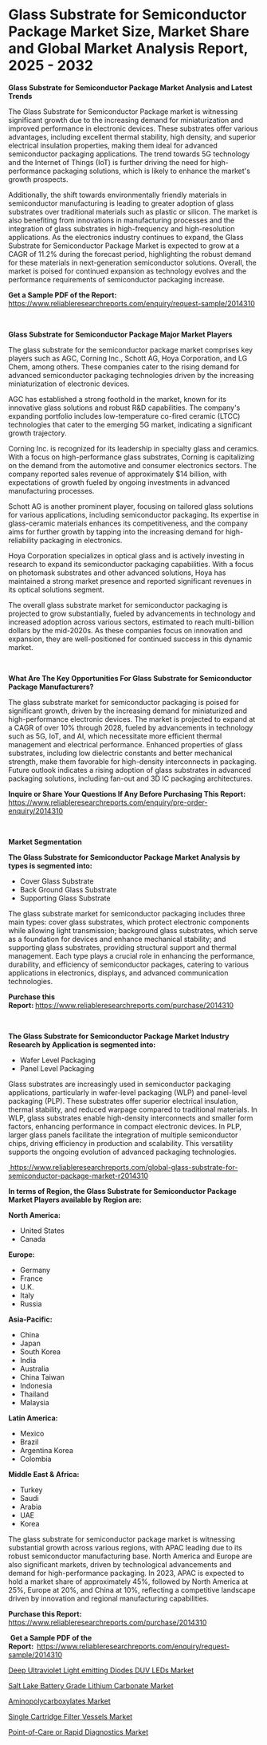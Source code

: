<p><h1>Glass Substrate for Semiconductor Package Market Size, Market Share and Global Market Analysis Report, 2025 - 2032</h1></p><p><strong>Glass Substrate for Semiconductor Package Market Analysis and Latest Trends</strong></p>
<p><p>The Glass Substrate for Semiconductor Package market is witnessing significant growth due to the increasing demand for miniaturization and improved performance in electronic devices. These substrates offer various advantages, including excellent thermal stability, high density, and superior electrical insulation properties, making them ideal for advanced semiconductor packaging applications. The trend towards 5G technology and the Internet of Things (IoT) is further driving the need for high-performance packaging solutions, which is likely to enhance the market's growth prospects.</p><p>Additionally, the shift towards environmentally friendly materials in semiconductor manufacturing is leading to greater adoption of glass substrates over traditional materials such as plastic or silicon. The market is also benefiting from innovations in manufacturing processes and the integration of glass substrates in high-frequency and high-resolution applications. As the electronics industry continues to expand, the Glass Substrate for Semiconductor Package Market is expected to grow at a CAGR of 11.2% during the forecast period, highlighting the robust demand for these materials in next-generation semiconductor solutions. Overall, the market is poised for continued expansion as technology evolves and the performance requirements of semiconductor packaging increase.</p></p>
<p><strong>Get a Sample PDF of the Report:&nbsp;</strong> <a href="https://www.reliableresearchreports.com/enquiry/request-sample/2014310?utm_campaign=11&utm_medium=2&utm_source=Github&utm_content=ia&utm_term=17012025&utm_id=glass-substrate-for-semiconductor-package">https://www.reliableresearchreports.com/enquiry/request-sample/2014310</a></p>
<p>&nbsp;</p>
<p><strong>Glass Substrate for Semiconductor Package Major Market Players</strong></p>
<p><p>The glass substrate for the semiconductor package market comprises key players such as AGC, Corning Inc., Schott AG, Hoya Corporation, and LG Chem, among others. These companies cater to the rising demand for advanced semiconductor packaging technologies driven by the increasing miniaturization of electronic devices.</p><p>AGC has established a strong foothold in the market, known for its innovative glass solutions and robust R&D capabilities. The company's expanding portfolio includes low-temperature co-fired ceramic (LTCC) technologies that cater to the emerging 5G market, indicating a significant growth trajectory.</p><p>Corning Inc. is recognized for its leadership in specialty glass and ceramics. With a focus on high-performance glass substrates, Corning is capitalizing on the demand from the automotive and consumer electronics sectors. The company reported sales revenue of approximately $14 billion, with expectations of growth fueled by ongoing investments in advanced manufacturing processes.</p><p>Schott AG is another prominent player, focusing on tailored glass solutions for various applications, including semiconductor packaging. Its expertise in glass-ceramic materials enhances its competitiveness, and the company aims for further growth by tapping into the increasing demand for high-reliability packaging in electronics.</p><p>Hoya Corporation specializes in optical glass and is actively investing in research to expand its semiconductor packaging capabilities. With a focus on photomask substrates and other advanced solutions, Hoya has maintained a strong market presence and reported significant revenues in its optical solutions segment.</p><p>The overall glass substrate market for semiconductor packaging is projected to grow substantially, fueled by advancements in technology and increased adoption across various sectors, estimated to reach multi-billion dollars by the mid-2020s. As these companies focus on innovation and expansion, they are well-positioned for continued success in this dynamic market.</p></p>
<p>&nbsp;</p>
<p><strong>What Are The Key Opportunities For Glass Substrate for Semiconductor Package Manufacturers?</strong></p>
<p><p>The glass substrate market for semiconductor packaging is poised for significant growth, driven by the increasing demand for miniaturized and high-performance electronic devices. The market is projected to expand at a CAGR of over 10% through 2028, fueled by advancements in technology such as 5G, IoT, and AI, which necessitate more efficient thermal management and electrical performance. Enhanced properties of glass substrates, including low dielectric constants and better mechanical strength, make them favorable for high-density interconnects in packaging. Future outlook indicates a rising adoption of glass substrates in advanced packaging solutions, including fan-out and 3D IC packaging architectures.</p></p>
<p><strong>Inquire or Share Your Questions If Any Before Purchasing This Report:</strong> <a href="https://www.reliableresearchreports.com/enquiry/pre-order-enquiry/2014310?utm_campaign=11&utm_medium=2&utm_source=Github&utm_content=ia&utm_term=17012025&utm_id=glass-substrate-for-semiconductor-package">https://www.reliableresearchreports.com/enquiry/pre-order-enquiry/2014310</a></p>
<p>&nbsp;</p>
<p><strong>Market Segmentation</strong></p>
<p><strong>The Glass Substrate for Semiconductor Package Market Analysis by types is segmented into:</strong></p>
<p><ul><li>Cover Glass Substrate</li><li>Back Ground Glass Substrate</li><li>Supporting Glass Substrate</li></ul></p>
<p><p>The glass substrate market for semiconductor packaging includes three main types: cover glass substrates, which protect electronic components while allowing light transmission; background glass substrates, which serve as a foundation for devices and enhance mechanical stability; and supporting glass substrates, providing structural support and thermal management. Each type plays a crucial role in enhancing the performance, durability, and efficiency of semiconductor packages, catering to various applications in electronics, displays, and advanced communication technologies.</p></p>
<p><strong>Purchase this Report:&nbsp;</strong><a href="https://www.reliableresearchreports.com/purchase/2014310?utm_campaign=11&utm_medium=2&utm_source=Github&utm_content=ia&utm_term=17012025&utm_id=glass-substrate-for-semiconductor-package">https://www.reliableresearchreports.com/purchase/2014310</a></p>
<p>&nbsp;</p>
<p><strong>The Glass Substrate for Semiconductor Package Market Industry Research by Application is segmented into:</strong></p>
<p><ul><li>Wafer Level Packaging</li><li>Panel Level Packaging</li></ul></p>
<p><p>Glass substrates are increasingly used in semiconductor packaging applications, particularly in wafer-level packaging (WLP) and panel-level packaging (PLP). These substrates offer superior electrical insulation, thermal stability, and reduced warpage compared to traditional materials. In WLP, glass substrates enable high-density interconnects and smaller form factors, enhancing performance in compact electronic devices. In PLP, larger glass panels facilitate the integration of multiple semiconductor chips, driving efficiency in production and scalability. This versatility supports the ongoing evolution of advanced packaging technologies.</p></p>
<p><a href="https://www.reliableresearchreports.com/global-glass-substrate-for-semiconductor-package-market-r2014310?utm_campaign=11&utm_medium=2&utm_source=Github&utm_content=ia&utm_term=17012025&utm_id=glass-substrate-for-semiconductor-package">&nbsp;https://www.reliableresearchreports.com/global-glass-substrate-for-semiconductor-package-market-r2014310</a></p>
<p><strong>In terms of Region, the Glass Substrate for Semiconductor Package Market Players available by Region are:</strong></p>
<p>
    <p> <strong> North America: </strong>
        <ul>
            <li>United States</li>
            <li>Canada</li>
        </ul>
        </p> 
    <p> <strong> Europe: </strong>
        <ul>
            <li>Germany</li>
            <li>France</li>
            <li>U.K.</li>
            <li>Italy</li>
            <li>Russia</li>
        </ul>
        </p> 
    <p> <strong> Asia-Pacific: </strong>
        <ul>
            <li>China</li>
            <li>Japan</li>
            <li>South Korea</li>
            <li>India</li>
            <li>Australia</li>
            <li>China Taiwan</li>
            <li>Indonesia</li>
            <li>Thailand</li>
            <li>Malaysia</li>
        </ul>
        </p> 
    <p> <strong> Latin America: </strong>
        <ul>
            <li>Mexico</li>
            <li>Brazil</li>
            <li>Argentina Korea</li>
            <li>Colombia</li>
        </ul>
        </p> 
    <p> <strong> Middle East & Africa: </strong>
        <ul>
            <li>Turkey</li>
            <li>Saudi</li>
            <li>Arabia</li>
            <li>UAE</li>
            <li>Korea</li>
        </ul>
    </p>
    </p>
<p><p>The glass substrate for semiconductor package market is witnessing substantial growth across various regions, with APAC leading due to its robust semiconductor manufacturing base. North America and Europe are also significant markets, driven by technological advancements and demand for high-performance packaging. In 2023, APAC is expected to hold a market share of approximately 45%, followed by North America at 25%, Europe at 20%, and China at 10%, reflecting a competitive landscape driven by innovation and regional manufacturing capabilities.</p></p>
<p><strong>Purchase this Report: </strong><a href="https://www.reliableresearchreports.com/purchase/2014310?utm_campaign=11&utm_medium=2&utm_source=Github&utm_content=ia&utm_term=17012025&utm_id=glass-substrate-for-semiconductor-package">https://www.reliableresearchreports.com/purchase/2014310</a></p>
<p>&nbsp;<strong>Get a Sample PDF of the Report:&nbsp;&nbsp;</strong><a href="https://www.reliableresearchreports.com/enquiry/request-sample/2014310?utm_campaign=11&utm_medium=2&utm_source=Github&utm_content=ia&utm_term=17012025&utm_id=glass-substrate-for-semiconductor-package">https://www.reliableresearchreports.com/enquiry/request-sample/2014310</a></p>
<p><strong></strong></p>
<p><p><a href="https://github.com/ChiragRp1/Market-Research-Report-List-7/blob/main/deep-ultraviolet-light-emitting-diodes-duv-leds-market.md?utm_campaign=11&utm_medium=2&utm_source=Github&utm_content=ia&utm_term=17012025&utm_id=glass-substrate-for-semiconductor-package">Deep Ultraviolet Light emitting Diodes DUV LEDs Market</a></p><p><a href="https://www.linkedin.com/pulse/comprehensive-analysis-salt-lake-battery-grade-lithium-2l9sc?utm_campaign=11&utm_medium=2&utm_source=Github&utm_content=ia&utm_term=17012025&utm_id=glass-substrate-for-semiconductor-package">Salt Lake Battery Grade Lithium Carbonate Market</a></p><p><a href="https://www.linkedin.com/pulse/strategic-overview-aminopolycarboxylates-market-industry-naebf?utm_campaign=11&utm_medium=2&utm_source=Github&utm_content=ia&utm_term=17012025&utm_id=glass-substrate-for-semiconductor-package">Aminopolycarboxylates Market</a></p><p><a href="https://github.com/gukenneth26571/Market-Research-Report-List-1/blob/main/single-cartridge-filter-vessels-market.md?utm_campaign=11&utm_medium=2&utm_source=Github&utm_content=ia&utm_term=17012025&utm_id=glass-substrate-for-semiconductor-package">Single Cartridge Filter Vessels Market</a></p><p><a href="https://www.linkedin.com/pulse/latest-point-of-care-rapid-diagnostics-market-report-size-reefc?utm_campaign=11&utm_medium=2&utm_source=Github&utm_content=ia&utm_term=17012025&utm_id=glass-substrate-for-semiconductor-package">Point-of-Care or Rapid Diagnostics Market</a></p></p>